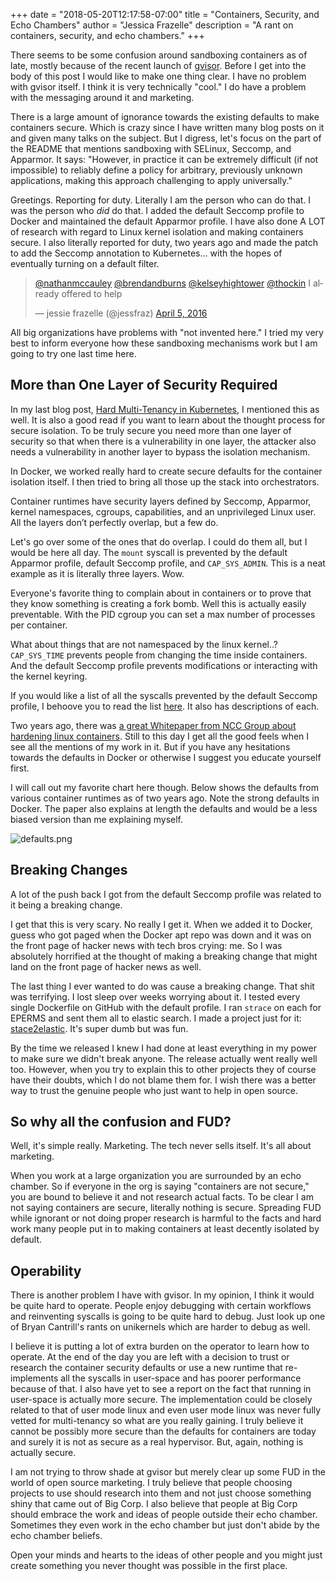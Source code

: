 +++
date = "2018-05-20T12:17:58-07:00"
title = "Containers, Security, and Echo Chambers"
author = "Jessica Frazelle"
description = "A rant on containers, security, and echo chambers."
+++

There seems to be some confusion around sandboxing containers as of late,
mostly because of the recent launch of [gvisor](https://github.com/google/gvisor).
Before I get into the body of this post I would like to make one thing clear.
I have no problem with gvisor itself. I think it is very technically "cool."
I do have a problem with the messaging around it and marketing.

There is a large amount of ignorance towards the existing defaults to make
containers secure. Which is crazy since I have written many blog posts on it
and given many talks on the subject. But I digress, let's focus on the part of the README that
mentions sandboxing with SELinux, Seccomp, and Apparmor. It says: "However, in practice 
it can be extremely difficult (if not impossible) to reliably define a policy 
for arbitrary, previously unknown applications, making this approach challenging 
to apply universally."

Greetings. Reporting for duty. Literally I am the person who can do that. I was
the person who _did_ do that. I added the default Seccomp profile to Docker and
maintained the default Apparmor profile. I have also done A LOT of research
with regard to Linux kernel isolation and making containers secure.
I also literally reported for duty, two years ago and made the patch to add the
Seccomp annotation to Kubernetes... with the hopes of eventually turning on
a default filter.

<blockquote class="twitter-tweet" data-lang="en"><p lang="en" dir="ltr"><a href="https://twitter.com/nathanmccauley?ref_src=twsrc%5Etfw">@nathanmccauley</a> <a href="https://twitter.com/brendandburns?ref_src=twsrc%5Etfw">@brendandburns</a> <a href="https://twitter.com/kelseyhightower?ref_src=twsrc%5Etfw">@kelseyhightower</a> <a href="https://twitter.com/thockin?ref_src=twsrc%5Etfw">@thockin</a> I already offered to help</p>&mdash; jessie frazelle (@jessfraz) <a href="https://twitter.com/jessfraz/status/717215121840451584?ref_src=twsrc%5Etfw">April 5, 2016</a></blockquote>
<script async src="https://platform.twitter.com/widgets.js" charset="utf-8"></script>

All big organizations have problems with "not invented here." I tried my very
best to inform everyone how these sandboxing mechanisms work but I am going to
try one last time here.

## More than One Layer of Security Required

In my last blog post, 
[Hard Multi-Tenancy in Kubernetes](https://blog.jessfraz.com/post/hard-multi-tenancy-in-kubernetes/), 
I mentioned this as well. It is also a good read if you want to learn about the 
thought process for secure isolation. To be truly secure you need more than one
layer of security so that when there is a vulnerability in one layer, the attacker also
needs a vulnerability in another layer to bypass the isolation mechanism.

In Docker, we worked really hard to create secure defaults for the container
isolation itself. I then tried to bring all those up the stack into
orchestrators.

Container runtimes have security layers defined by Seccomp, Apparmor, kernel 
namespaces, cgroups, capabilities, and an unprivileged Linux user. All the 
layers don’t perfectly overlap, but a few do.

Let's go over some of the ones that do overlap. I could do them all, but
I would be here all day. The `mount` syscall is prevented by the default
Apparmor profile, default Seccomp profile, and `CAP_SYS_ADMIN`. This is a neat
example as it is literally three layers. Wow.

Everyone's favorite thing to complain about in containers or to prove that they
know something is creating a fork bomb. Well this is actually easily
preventable. With the PID cgroup you can set a max number of processes per
container.

What about things that are not namespaced by the linux kernel..? `CAP_SYS_TIME`
prevents people from changing the time inside containers. And the default
Seccomp profile prevents modifications or interacting with the kernel keyring.

If you would like a list of all the syscalls prevented by the default Seccomp
profile, I behoove you to read the list [here](https://github.com/jessfraz/community/blob/1eaf775381bbd6d3c6e32816144beba1bca807b4/contributors/design-proposals/Seccomp.md#various-syscalls-not-allowed). It also has descriptions of each.

Two years ago, there was [a great Whitepaper from NCC Group about hardening
linux containers](https://www.nccgroup.trust/us/our-research/understanding-and-hardening-linux-containers/). Still to this day I get all the good feels when I see all the mentions of my work in it. But if you have any hesitations towards the defaults in Docker or otherwise I suggest you educate yourself first.

I will call out my favorite chart here though. Below shows the defaults from
various container runtimes as of two years ago.  Note the strong defaults in
Docker. The paper also explains at length the defaults and would be a less
biased version than me explaining myself.

![defaults.png](/img/defaults.png)

## Breaking Changes

A lot of the push back I got from the default Seccomp profile was related to it
being a breaking change. 

I get that this is very scary. No really I get it. When we added it to Docker,
guess who got paged when the Docker apt repo was down and it was on the front
page of hacker news with tech bros crying: me. So I was absolutely horrified at
the thought of making a breaking change that might land on the front page of
hacker news as well.

The last thing I ever wanted to do was cause a breaking change. That shit was
terrifying. I lost sleep over weeks worrying about it. I tested every single
Dockerfile on GitHub with the default profile. I ran `strace` on each for
EPERMS and sent them all to elastic search. I made a project just for it:
[stace2elastic](https://github.com/jessfraz/strace2elastic). It's super dumb
but was fun.

By the time we released I knew I had done at least everything in my power to
make sure we didn't break anyone. The release actually went really well too.
However, when you try to explain this to other projects they of course have
their doubts, which I do not blame them for. I wish there was a better way
to trust the genuine people who just want to help in open source.

## So why all the confusion and FUD?

Well, it's simple really. Marketing. The tech never sells itself. It's all
about marketing. 

When you work at a large organization you are surrounded by an echo chamber. So
if everyone in the org is saying "containers are not secure," you are bound to
believe it and not research actual facts. To be clear I am not saying containers
are secure, literally nothing is secure. Spreading FUD while ignorant or not
doing proper research is harmful to the facts and hard work many people put in
to making containers at least decently isolated by default.

## Operability

There is another problem I have with gvisor. In my opinion, I think it would be
quite hard to operate. People enjoy debugging with certain workflows and
reinventing syscalls is going to be quite hard to debug. Just look up one of
Bryan Cantrill's rants on unikernels which are harder to debug as well.

I believe it is putting a lot of extra burden on the operator to learn how to
operate. At the end of the day you are left with a decision to trust or
research the container security defaults or use a new runtime that
re-implements all the syscalls in user-space and has poorer performance because of
that. I also have yet to see a report on the fact that running in user-space is
actually more secure. The implementation could be closely related to that of
user mode linux and even user mode linux was never fully vetted for
multi-tenancy so what are you really gaining. I truly believe it cannot be
possibly more secure than the defaults for containers are today and surely it
is not as secure as a real hypervisor. But, again, nothing is actually secure.

I am not trying to throw shade at gvisor but merely clear up some FUD in the
world of open source marketing. I truly believe that people choosing projects
to use should research into them and not just choose something shiny that came
out of Big Corp. I also believe that people at Big Corp should embrace the work
and ideas of people outside their echo chamber. Sometimes they even work in the
echo chamber but just don't abide by the echo chamber beliefs.

Open your minds and hearts to the ideas of other people and you might just
create something you never thought was possible in the first place.
